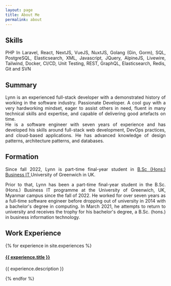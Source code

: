 ```yaml
---
layout: page
title: About Me
permalink: about
---
```


<div style="text-align: justify">

<h2 class="dark:text-stone-200 mt-32">Skills</h2>
<p class="dark:text-stone-300">
PHP In Laravel, React, NextJS, VueJS, NuxtJS, Golang (Gin, Gorm), SQL, PostgreSQL, Elasticsearch, XML, Javascript, JQuery, AlpineJS, Livewire, Tailwind, Docker, CI/CD, Unit Testing, REST, GraphQL, Elasticsearch, Redis, Git and SVN
</p>

<h2 class="dark:text-stone-200 mt-32">Summary</h2>
<p class="dark:text-stone-300">
Lynn is an experienced full-stack developer with a demonstrated history of working in the software industry. Passionate Developer. A cool guy with a very hardworking mindset, eager to assist others in need, fluent in many technical skills and expertise, and capable of delivering good artefacts on time.
 <br>
He is a software engineer with seven years of experience and has developed his skills around full-stack web development, DevOps practices, and cloud-based applications. He has advanced knowledge of design patterns, architecture patterns, and databases.
</p>

<h2 class="dark:text-stone-200">Formation</h2>
<p class="dark:text-stone-300">
Since fall 2022, Lynn is part-time final-year student in <a href="https://www.test02.nccedu.com/qualification/bsc-hons-business-information-technology">B.Sc (Hons:) Business IT </a> University of Greenwich in UK.
<br>

Prior to that, Lynn has been a part-time final-year student in the B.Sc. (Hons.) Business IT programme at the University of Greenwich, UK, Myanmar campus since the fall of 2022. He worked for over seven years as a full-time software engineer before dropping out of university in 2014 with a bachelor's degree in computing. In March 2021, he attempts to return to university and receives the trophy for his bachelor's degree, a B.Sc. (hons.) in business information technology.
</p>

<h2 class="dark:text-stone-200">Work Experience</h2>
<div>
  {% for experience in site.experiences %}
    <div>
  <h4><a class="!mb-0" href="{{ experience.link }}" class="dark:text-stone-300" target="_blank">{{ experience.title }}</a></h4>
  <p class="text-md text-stone-500 dark:text-stone-300 !mt-0">{{ experience.description }}</p>
    </div>
  {% endfor %}
</div>
</div>
